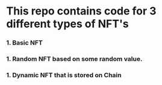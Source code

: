 # This repo contains code for 3 different types of NFT's
<h3>1. Basic NFT</h3>
<h3>1. Random NFT based on some random value.</h3>
<h3>1. Dynamic NFT that is stored on Chain</h3>
